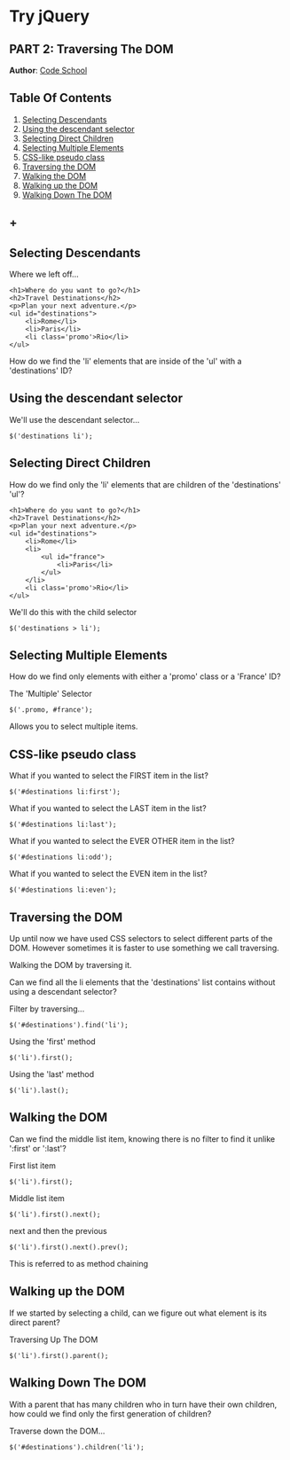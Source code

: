# Try jQuery
## PART 2: Traversing The DOM
**Author**: [Code School](https://www.codeschool.com)   

## Table Of Contents
1. [Selecting Descendants](#selecting-descendants)
1. [Using the descendant selector](#using-the-descendant-selector)
1. [Selecting Direct Children](#selecting-direct-children)
1. [Selecting Multiple Elements](#selecting-multiple-elements)
1. [CSS-like pseudo class](#css-like-pseudo-class)
1. [Traversing the DOM](#traversing-the-dom)
1. [Walking the DOM](#walking-the-dom)
1. [Walking up the DOM](#walking-up-the-dom)
1. [Walking Down The DOM](#walking-down-the-dom)
## +









## Selecting Descendants

Where we left off...
```
<h1>Where do you want to go?</h1>
<h2>Travel Destinations</h2>
<p>Plan your next adventure.</p>
<ul id="destinations">
	<li>Rome</li>
	<li>Paris</li>
	<li class='promo'>Rio</li>
</ul>
```
How do we find the 'li' elements that are inside of the 'ul' with a 'destinations' ID?


## Using the descendant selector
We'll use the descendant selector...
```
$('destinations li');
```


## Selecting Direct Children
How do we find only the 'li' elements that are children of the 'destinations' 'ul'?

```
<h1>Where do you want to go?</h1>
<h2>Travel Destinations</h2>
<p>Plan your next adventure.</p>
<ul id="destinations">
	<li>Rome</li>
	<li>
		<ul id="france">
			<li>Paris</li>
		</ul>
	</li>
	<li class='promo'>Rio</li>
</ul>
```

We'll do this with the child selector
```
$('destinations > li');
```


## Selecting Multiple Elements
How do we find only elements with either a 'promo' class or a 'France' ID?

The 'Multiple' Selector
```
$('.promo, #france');
```
Allows you to select multiple items.


## CSS-like pseudo class
What if you wanted to select the FIRST item in the list?
```
$('#destinations li:first');
```
What if you wanted to select the LAST item in the list?
```
$('#destinations li:last');
```
What if you wanted to select the EVER OTHER item in the list?
```
$('#destinations li:odd');
```
What if you wanted to select the EVEN item in the list?
```
$('#destinations li:even');
```



## Traversing the DOM
Up until now we have used CSS selectors to select different parts of the DOM. However sometimes it is faster to use something we call traversing.  

Walking the DOM by traversing it.  

Can we find all the li elements that the 'destinations' list contains without using a descendant selector?

Filter by traversing...
```
$('#destinations').find('li');
```
Using the 'first' method
```
$('li').first();
```
Using the 'last' method
```
$('li').last();
```
## Walking the DOM
Can we find the middle list item, knowing there is no filter to find it unlike ':first' or ':last'?  

First list item
```
$('li').first();
```
Middle list item
```
$('li').first().next();
```
next and then the previous
```
$('li').first().next().prev();
```
This is referred to as method chaining  

## Walking up the DOM
If we started by selecting a child, can we figure out what element is its direct parent?  

Traversing Up The DOM  
```
$('li').first().parent();
```

## Walking Down The DOM
With a parent that has many children who in turn have their own children, how could we find only the first generation of children?  

Traverse down the DOM...  
```
$('#destinations').children('li');
```
